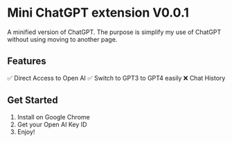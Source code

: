 # Mini ChatGPT extension V0.0.1
A minified version of ChatGPT. The purpose is simplify my use of ChatGPT without using moving to another page.

## Features
✅ Direct Access to Open AI 
✅ Switch to GPT3 to GPT4 easily
❌ Chat History

## Get Started
1. Install on Google Chrome
2. Get your Open AI Key ID
3. Enjoy!




